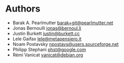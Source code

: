 Authors
=======

- Barak A. Pearlmutter <barak+git@pearlmutter.net>
- Jonas Bernoulli <jonas@bernoul.li>
- Justin Burkett <justin@burkett.cc>
- Lele Gaifax <lele@metapensiero.it>
- Noam Postavsky <npostavs@users.sourceforge.net>
- Philipp Stephani <phst@google.com>
- Rémi Vanicat <vanicat@debian.org>
